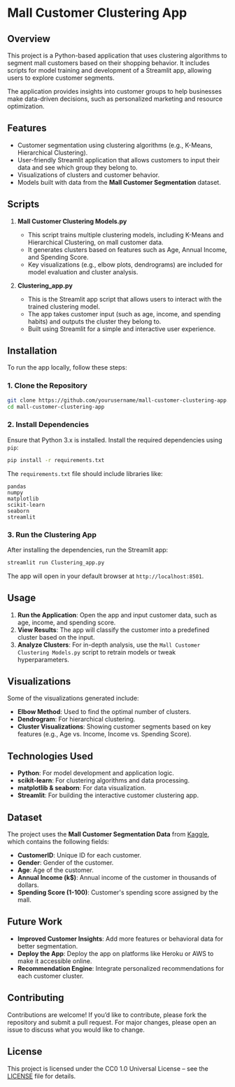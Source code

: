 # Mall Customer Clustering App

## Overview
This project is a Python-based application that uses clustering algorithms to segment mall customers based on their shopping behavior. It includes scripts for model training and development of a Streamlit app, allowing users to explore customer segments.

The application provides insights into customer groups to help businesses make data-driven decisions, such as personalized marketing and resource optimization.

## Features
- Customer segmentation using clustering algorithms (e.g., K-Means, Hierarchical Clustering).
- User-friendly Streamlit application that allows customers to input their data and see which group they belong to.
- Visualizations of clusters and customer behavior.
- Models built with data from the **Mall Customer Segmentation** dataset.

## Scripts
1. **Mall Customer Clustering Models.py**
   - This script trains multiple clustering models, including K-Means and Hierarchical Clustering, on mall customer data.
   - It generates clusters based on features such as Age, Annual Income, and Spending Score.
   - Key visualizations (e.g., elbow plots, dendrograms) are included for model evaluation and cluster analysis.

2. **Clustering_app.py**
   - This is the Streamlit app script that allows users to interact with the trained clustering model.
   - The app takes customer input (such as age, income, and spending habits) and outputs the cluster they belong to.
   - Built using Streamlit for a simple and interactive user experience.

## Installation
To run the app locally, follow these steps:

### 1. Clone the Repository
```bash
git clone https://github.com/yourusername/mall-customer-clustering-app.git
cd mall-customer-clustering-app
```

### 2. Install Dependencies
Ensure that Python 3.x is installed. Install the required dependencies using `pip`:

```bash
pip install -r requirements.txt
```

The `requirements.txt` file should include libraries like:
```plaintext
pandas
numpy
matplotlib
scikit-learn
seaborn
streamlit
```

### 3. Run the Clustering App
After installing the dependencies, run the Streamlit app:

```bash
streamlit run Clustering_app.py
```

The app will open in your default browser at `http://localhost:8501`.

## Usage
1. **Run the Application**: Open the app and input customer data, such as age, income, and spending score.
2. **View Results**: The app will classify the customer into a predefined cluster based on the input.
3. **Analyze Clusters**: For in-depth analysis, use the `Mall Customer Clustering Models.py` script to retrain models or tweak hyperparameters.

## Visualizations
Some of the visualizations generated include:
- **Elbow Method**: Used to find the optimal number of clusters.
- **Dendrogram**: For hierarchical clustering.
- **Cluster Visualizations**: Showing customer segments based on key features (e.g., Age vs. Income, Income vs. Spending Score).

## Technologies Used
- **Python**: For model development and application logic.
- **scikit-learn**: For clustering algorithms and data processing.
- **matplotlib & seaborn**: For data visualization.
- **Streamlit**: For building the interactive customer clustering app.

## Dataset
The project uses the **Mall Customer Segmentation Data** from [Kaggle](https://www.kaggle.com/vjchoudhary7/customer-segmentation-tutorial-in-python), which contains the following fields:
- **CustomerID**: Unique ID for each customer.
- **Gender**: Gender of the customer.
- **Age**: Age of the customer.
- **Annual Income (k$)**: Annual income of the customer in thousands of dollars.
- **Spending Score (1-100)**: Customer's spending score assigned by the mall.

## Future Work
- **Improved Customer Insights**: Add more features or behavioral data for better segmentation.
- **Deploy the App**: Deploy the app on platforms like Heroku or AWS to make it accessible online.
- **Recommendation Engine**: Integrate personalized recommendations for each customer cluster.

## Contributing
Contributions are welcome! If you’d like to contribute, please fork the repository and submit a pull request. For major changes, please open an issue to discuss what you would like to change.

## License
This project is licensed under the CC0 1.0 Universal License – see the [LICENSE](LICENSE) file for details.
